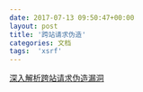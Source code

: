 ```yaml
---
date: 2017-07-13 09:50:47+00:00
layout: post
title: '跨站请求伪造'
categories: 文档
tags:  'xsrf'
---
```

[深入解析跨站请求伪造漏洞](http://netsecurity.51cto.com/art/200812/102951.htm)